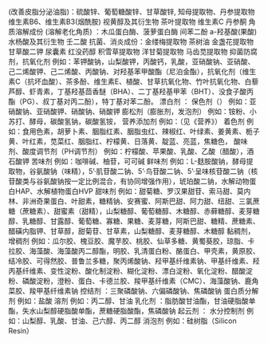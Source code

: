 (改善皮脂分泌油脂)：硫酸锌、葡萄糖酸锌、甘草酸锌, 知母提取物、丹参提取物 维生素B6、维生素B3(烟酰胺)  视黄醇及其衍生物  茶叶提取物 维生素C 丹参酮 
角质溶解成份 (溶解老化角质) ：木瓜蛋白酶、菠萝蛋白酶 间苯二酚 a-羟基酸(果酸) 水杨酸及其衍生物 壬二酸
抗菌、消炎成份：金缕梅提取物 茶树油 金盏花提取物 甘草酸二钾 尿囊素 红没药醇 积雪草提取物 洋甘菊提取物 马齿苋提取物
抑菌防腐剂，抗氧化剂
例如：苯钾酸钠，山梨酸钾，丙酸钙，乳酸，亚硝酸钠、亚硝酸、己二烯酸钾、己二烯酸、丙酸钠、对羟基苯甲酸酯（尼泊金酯），抗氧化剂（维生素C（抗坏血酸）、茶多酚、维生素E、植酸、甘草抗氧化物、竹叶抗氧化物、白藜芦醇、虾青素，丁基羟基茴香醚（BHA）、二丁基羟基甲苯（BHT）、没食子酸丙酯（PG）、叔丁基对丙二酚），特丁基对苯二酚。
漂白剂
：
保色剂（）
例如：亚硝酸钠、亚硝酸钾、硝酸钠、硝酸钾
膨松剂（膨胀剂，发泡剂）
例如：铵粉、小苏打、酵母，碳酸氢钠，碳酸氢铵，
营养添加剂
例如：（见《营养》）
着色剂
例如：食用色素，胡萝卜素、胭脂红素、胭脂虫红、辣椒红、叶绿素、姜黄素、栀子黄、叶红素，苋菜红、胭脂红、柠檬黄、日落黄、靛蓝、亮蓝，焦糖色，
酸味剂、酸度调节剂（PH调节剂）
例如：柠檬酸、苹果酸、乳酸、乙酸（醋酸），酒石酸钾
苦味剂
例如：咖啡碱、柚苷，可可碱
鲜味剂
例如：L-麸胺酸钠，酵母提取物，谷氨酸钠（味精），5’·肌苷酸二钠、5’·鸟苷酸二钠、5’·呈味核苷酸二钠（核苷酸类与谷氨酸钠按一定比例混合，有协同增强作用），琥珀酸二钠，水解动物蛋白HAP、水解植物蛋白HVP
甜味剂
例如：甜菊糖、罗汉果甜苷、索马甜、莫内林、非洲奇果蛋白、叶甜素，糖精钠、安赛蜜、阿斯巴甜、阿力甜、纽甜、三氯蔗糖（蔗糖素）、甜蜜素（甜精），山梨糖醇、葡萄糖醇、木糖醇、赤藓糖醇、麦芽糖醇、乳糖醇、甘露醇、葡萄糖、寡糖、果糖、麦芽糖，阿斯巴甜、糖精、蔗糖素、醋磺内脂钾、甘草醇，甜菊苷、甘草素，山梨糖醇、麦芽糖醇、木糖醇
黏稠剂，增稠剂
例如：瓜尔胶、槐豆胶、魔芋胶、桃胶、仙草多糖、黄蜀葵胶，琼脂、卡拉胶、海藻酸、海藻酸丙二醇酯，明胶、乳清蛋白粉、酪蛋白、甲壳素，黄原胶、结冷胶、可得然胶、普鲁兰多糖，聚丙烯酸钠、羟甲基纤维素钠、甲基纤维素、羟丙基纤维素、变性淀粉、酸化制淀粉、糊化淀粉、漂白淀粉、氧化淀粉、醋酸淀粉、磷酸淀粉，澄粉、蛋白、卡德兰胶、羧甲基纤维素（CMC）、海藻酸钠、鹿角菜胶、羧甲基纤维素钠
控结剂
：三聚磷酸钠、六偏磷酸钠、焦磷酸钠
蛋白质分解剂
例如：盐酸
溶剂
例如：丙二醇、甘油
乳化剂
：脂肪酸甘油酯，甘油硬脂酸单酯，失水山梨醇硬脂酸单酯，蔗糖硬脂酸酯，焦磷酸钠
起云剂
：
水分控制剂
例如：山梨醇、乳酸、甘油、己六醇、丙二醇
消泡剂
例如：硅树脂（Silicon Resin）
